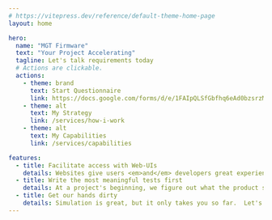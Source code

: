 ```yaml
---
# https://vitepress.dev/reference/default-theme-home-page
layout: home

hero:
  name: "MGT Firmware"
  text: "Your Project Accelerating"
  tagline: Let's talk requirements today
  # Actions are clickable. 
  actions:
    - theme: brand
      text: Start Questionnaire
      link: https://docs.google.com/forms/d/e/1FAIpQLSfGbfhq6eAd0bzsrzMBbh4z6RK9Bkmv9Tg9Ms9ixGj1nRGZTA/viewform?usp=header
    - theme: alt
      text: My Strategy
      link: /services/how-i-work
    - theme: alt
      text: My Capabilities
      link: /services/capabilities

features:
  - title: Facilitate access with Web-UIs
    details: Websites give users <em>and</em> developers great experiences.  Let's build interfaces there, and get our users involved.
  - title: Write the most meaningful tests first
    details: At a project's beginning, we figure out what the product should do.  Let's reinforce that process by writing our first tests for that core functionality, and build from there.
  - title: Get our hands dirty
    details: Simulation is great, but it only takes you so far.  Let's equip ourselves for testing on real hardware, without breaking it.
---
```


